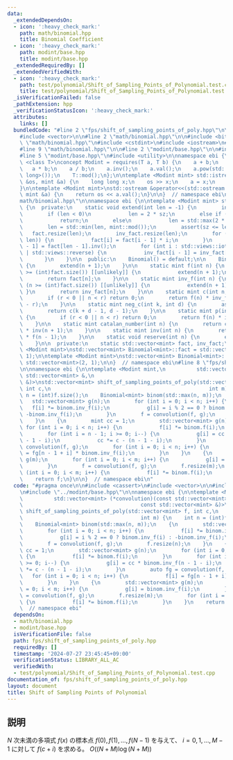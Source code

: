 ```yaml
---
data:
  _extendedDependsOn:
  - icon: ':heavy_check_mark:'
    path: math/binomial.hpp
    title: Binomial Coefficient
  - icon: ':heavy_check_mark:'
    path: modint/base.hpp
    title: modint/base.hpp
  _extendedRequiredBy: []
  _extendedVerifiedWith:
  - icon: ':heavy_check_mark:'
    path: test/polynomial/Shift_of_Sampling_Points_of_Polynomial.test.cpp
    title: test/polynomial/Shift_of_Sampling_Points_of_Polynomial.test.cpp
  _isVerificationFailed: false
  _pathExtension: hpp
  _verificationStatusIcon: ':heavy_check_mark:'
  attributes:
    links: []
  bundledCode: "#line 2 \"fps/shift_of_sampling_points_of_poly.hpp\"\n\n#include <cassert>\n\
    #include <vector>\n\n#line 2 \"math/binomial.hpp\"\n\n#include <bit>\n#line 5\
    \ \"math/binomial.hpp\"\n#include <cstdint>\n#include <iostream>\n#include <ranges>\n\
    #line 9 \"math/binomial.hpp\"\n\n#line 2 \"modint/base.hpp\"\n\n#include <concepts>\n\
    #line 5 \"modint/base.hpp\"\n#include <utility>\n\nnamespace ebi {\n\ntemplate\
    \ <class T>\nconcept Modint = requires(T a, T b) {\n    a + b;\n    a - b;\n \
    \   a * b;\n    a / b;\n    a.inv();\n    a.val();\n    a.pow(std::declval<long\
    \ long>());\n    T::mod();\n};\n\ntemplate <Modint mint> std::istream &operator>>(std::istream\
    \ &os, mint &a) {\n    long long x;\n    os >> x;\n    a = x;\n    return os;\n\
    }\n\ntemplate <Modint mint>\nstd::ostream &operator<<(std::ostream &os, const\
    \ mint &a) {\n    return os << a.val();\n}\n\n}  // namespace ebi\n#line 11 \"\
    math/binomial.hpp\"\n\nnamespace ebi {\n\ntemplate <Modint mint> struct Binomial\
    \ {\n  private:\n    static void extend(int len = -1) {\n        int sz = (int)fact.size();\n\
    \        if (len < 0)\n            len = 2 * sz;\n        else if (len <= sz)\n\
    \            return;\n        else\n            len = std::max(2 * sz, (int)std::bit_ceil(std::uint32_t(len)));\n\
    \        len = std::min(len, mint::mod());\n        assert(sz <= len);\n     \
    \   fact.resize(len);\n        inv_fact.resize(len);\n        for (int i : std::views::iota(sz,\
    \ len)) {\n            fact[i] = fact[i - 1] * i;\n        }\n        inv_fact[len\
    \ - 1] = fact[len - 1].inv();\n        for (int i : std::views::iota(sz, len)\
    \ | std::views::reverse) {\n            inv_fact[i - 1] = inv_fact[i] * i;\n \
    \       }\n    }\n\n  public:\n    Binomial() = default;\n\n    Binomial(int n)\
    \ {\n        extend(n + 1);\n    }\n\n    static mint f(int n) {\n        if (n\
    \ >= (int)fact.size()) [[unlikely]] {\n            extend(n + 1);\n        }\n\
    \        return fact[n];\n    }\n\n    static mint inv_f(int n) {\n        if\
    \ (n >= (int)fact.size()) [[unlikely]] {\n            extend(n + 1);\n       \
    \ }\n        return inv_fact[n];\n    }\n\n    static mint c(int n, int r) {\n\
    \        if (r < 0 || n < r) return 0;\n        return f(n) * inv_f(r) * inv_f(n\
    \ - r);\n    }\n\n    static mint neg_c(int k, int d) {\n        assert(d > 0);\n\
    \        return c(k + d - 1, d - 1);\n    }\n\n    static mint p(int n, int r)\
    \ {\n        if (r < 0 || n < r) return 0;\n        return f(n) * inv_f(n - r);\n\
    \    }\n\n    static mint catalan_number(int n) {\n        return c(2 * n, n)\
    \ * inv(n + 1);\n    }\n\n    static mint inv(int n) {\n        return inv_f(n)\
    \ * f(n - 1);\n    }\n\n    static void reserve(int n) {\n        extend(n + 1);\n\
    \    }\n\n  private:\n    static std::vector<mint> fact, inv_fact;\n};\n\ntemplate\
    \ <Modint mint>\nstd::vector<mint> Binomial<mint>::fact = std::vector<mint>(2,\
    \ 1);\n\ntemplate <Modint mint>\nstd::vector<mint> Binomial<mint>::inv_fact =\
    \ std::vector<mint>(2, 1);\n\n}  // namespace ebi\n#line 8 \"fps/shift_of_sampling_points_of_poly.hpp\"\
    \n\nnamespace ebi {\n\ntemplate <Modint mint,\n          std::vector<mint> (*convolution)(const\
    \ std::vector<mint> &,\n                                           const std::vector<mint>\
    \ &)>\nstd::vector<mint> shift_of_sampling_points_of_poly(std::vector<mint> f,\
    \ int c,\n                                                   int m) {\n    int\
    \ n = (int)f.size();\n    Binomial<mint> binom(std::max(n, m));\n    {\n     \
    \   std::vector<mint> g(n);\n        for (int i = 0; i < n; i++) {\n         \
    \   f[i] *= binom.inv_f(i);\n            g[i] = i % 2 == 0 ? binom.inv_f(i) :\
    \ -binom.inv_f(i);\n        }\n        f = convolution(f, g);\n        f.resize(n);\n\
    \    }\n    {\n        mint cc = 1;\n        std::vector<mint> g(n);\n       \
    \ for (int i = 0; i < n; i++) {\n            f[i] *= binom.f(i);\n        }\n\
    \        for (int i = n - 1; i >= 0; i--) {\n            g[i] = cc * binom.inv_f(n\
    \ - 1 - i);\n            cc *= c - (n - 1 - i);\n        }\n        auto fg =\
    \ convolution(f, g);\n        for (int i = 0; i < n; i++) {\n            f[i]\
    \ = fg[n - 1 + i] * binom.inv_f(i);\n        }\n    }\n    {\n        std::vector<mint>\
    \ g(m);\n        for (int i = 0; i < m; i++) {\n            g[i] = binom.inv_f(i);\n\
    \        }\n        f = convolution(f, g);\n        f.resize(m);\n        for\
    \ (int i = 0; i < m; i++) {\n            f[i] *= binom.f(i);\n        }\n    }\n\
    \    return f;\n}\n\n}  // namespace ebi\n"
  code: "#pragma once\n\n#include <cassert>\n#include <vector>\n\n#include \"../math/binomial.hpp\"\
    \n#include \"../modint/base.hpp\"\n\nnamespace ebi {\n\ntemplate <Modint mint,\n\
    \          std::vector<mint> (*convolution)(const std::vector<mint> &,\n     \
    \                                      const std::vector<mint> &)>\nstd::vector<mint>\
    \ shift_of_sampling_points_of_poly(std::vector<mint> f, int c,\n             \
    \                                      int m) {\n    int n = (int)f.size();\n\
    \    Binomial<mint> binom(std::max(n, m));\n    {\n        std::vector<mint> g(n);\n\
    \        for (int i = 0; i < n; i++) {\n            f[i] *= binom.inv_f(i);\n\
    \            g[i] = i % 2 == 0 ? binom.inv_f(i) : -binom.inv_f(i);\n        }\n\
    \        f = convolution(f, g);\n        f.resize(n);\n    }\n    {\n        mint\
    \ cc = 1;\n        std::vector<mint> g(n);\n        for (int i = 0; i < n; i++)\
    \ {\n            f[i] *= binom.f(i);\n        }\n        for (int i = n - 1; i\
    \ >= 0; i--) {\n            g[i] = cc * binom.inv_f(n - 1 - i);\n            cc\
    \ *= c - (n - 1 - i);\n        }\n        auto fg = convolution(f, g);\n     \
    \   for (int i = 0; i < n; i++) {\n            f[i] = fg[n - 1 + i] * binom.inv_f(i);\n\
    \        }\n    }\n    {\n        std::vector<mint> g(m);\n        for (int i\
    \ = 0; i < m; i++) {\n            g[i] = binom.inv_f(i);\n        }\n        f\
    \ = convolution(f, g);\n        f.resize(m);\n        for (int i = 0; i < m; i++)\
    \ {\n            f[i] *= binom.f(i);\n        }\n    }\n    return f;\n}\n\n}\
    \  // namespace ebi"
  dependsOn:
  - math/binomial.hpp
  - modint/base.hpp
  isVerificationFile: false
  path: fps/shift_of_sampling_points_of_poly.hpp
  requiredBy: []
  timestamp: '2024-07-27 23:45:45+09:00'
  verificationStatus: LIBRARY_ALL_AC
  verifiedWith:
  - test/polynomial/Shift_of_Sampling_Points_of_Polynomial.test.cpp
documentation_of: fps/shift_of_sampling_points_of_poly.hpp
layout: document
title: Shift of Sampling Points of Polynomial
---
```


## 説明

$N$ 次未満の多項式 $f(x)$ の標本点 $f(0), f(1), \dots, f(N-1)$ を与えて、 $i = 0,1,\dots,M-1$ に対して $f(c + i)$ を求める。 $O((N+M)\log{(N+M)})$